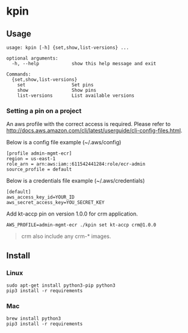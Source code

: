 # kpin

## Usage

```
usage: kpin [-h] {set,show,list-versions} ...

optional arguments:
  -h, --help            show this help message and exit

Commands:
  {set,show,list-versions}
    set                 Set pins
    show                Show pins
    list-versions       List available versions
```

### Setting a pin on a project

An aws profile with the correct access is required. Please refer to http://docs.aws.amazon.com/cli/latest/userguide/cli-config-files.html.

Below is a config file example (~/.aws/config)

```
[profile admin-mgmt-ecr]
region = us-east-1
role_arn = arn:aws:iam::611542441284:role/ecr-admin
source_profile = default
``` 

Below is a credentials file example (~/.aws/credentials)

```
[default]
aws_access_key_id=YOUR_ID
aws_secret_access_key=YOU_SECRET_KEY
```

Add kt-accp pin on version 1.0.0 for crm application.
```
AWS_PROFILE=admin-mgmt-ecr ./kpin set kt-accp crm@1.0.0
```
 > crm also include any crm-* images.

## Install

### Linux

```
sudo apt-get install python3-pip python3
pip3 install -r requirements
```

### Mac

```
brew install python3
pip3 install -r requirements
```


